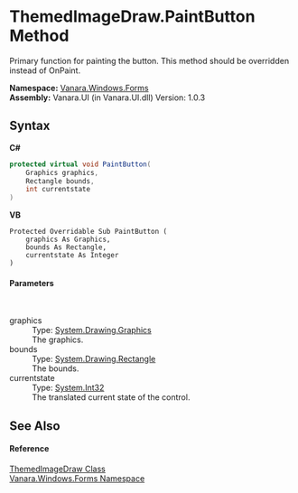 # ThemedImageDraw.PaintButton Method 
 

Primary function for painting the button. This method should be overridden instead of OnPaint.

**Namespace:**&nbsp;<a href="c580cf52-4028-70db-28d0-f9b1abc03861">Vanara.Windows.Forms</a><br />**Assembly:**&nbsp;Vanara.UI (in Vanara.UI.dll) Version: 1.0.3

## Syntax

**C#**<br />
``` C#
protected virtual void PaintButton(
	Graphics graphics,
	Rectangle bounds,
	int currentstate
)
```

**VB**<br />
``` VB
Protected Overridable Sub PaintButton ( 
	graphics As Graphics,
	bounds As Rectangle,
	currentstate As Integer
)
```


#### Parameters
&nbsp;<dl><dt>graphics</dt><dd>Type: <a href="http://msdn2.microsoft.com/en-us/library/ac148eb3" target="_blank">System.Drawing.Graphics</a><br />The graphics.</dd><dt>bounds</dt><dd>Type: <a href="http://msdn2.microsoft.com/en-us/library/1zk39146" target="_blank">System.Drawing.Rectangle</a><br />The bounds.</dd><dt>currentstate</dt><dd>Type: <a href="http://msdn2.microsoft.com/en-us/library/td2s409d" target="_blank">System.Int32</a><br />The translated current state of the control.</dd></dl>

## See Also


#### Reference
<a href="8b4d3bb7-4bd8-b541-d9c6-0a2f0afa2c3d">ThemedImageDraw Class</a><br /><a href="c580cf52-4028-70db-28d0-f9b1abc03861">Vanara.Windows.Forms Namespace</a><br />